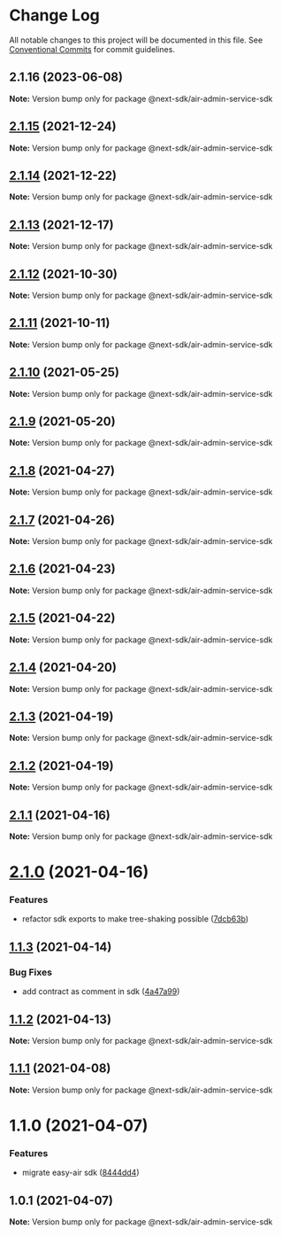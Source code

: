 # Change Log

All notable changes to this project will be documented in this file.
See [Conventional Commits](https://conventionalcommits.org) for commit guidelines.

## 2.1.16 (2023-06-08)

**Note:** Version bump only for package @next-sdk/air-admin-service-sdk

## [2.1.15](https://github.com/easyops-cn/next-providers/compare/@next-sdk/air-admin-service-sdk@2.1.14...@next-sdk/air-admin-service-sdk@2.1.15) (2021-12-24)

**Note:** Version bump only for package @next-sdk/air-admin-service-sdk

## [2.1.14](https://github.com/easyops-cn/next-providers/compare/@next-sdk/air-admin-service-sdk@2.1.13...@next-sdk/air-admin-service-sdk@2.1.14) (2021-12-22)

**Note:** Version bump only for package @next-sdk/air-admin-service-sdk

## [2.1.13](https://github.com/easyops-cn/next-providers/compare/@next-sdk/air-admin-service-sdk@2.1.12...@next-sdk/air-admin-service-sdk@2.1.13) (2021-12-17)

**Note:** Version bump only for package @next-sdk/air-admin-service-sdk

## [2.1.12](https://github.com/easyops-cn/next-providers/compare/@next-sdk/air-admin-service-sdk@2.1.11...@next-sdk/air-admin-service-sdk@2.1.12) (2021-10-30)

**Note:** Version bump only for package @next-sdk/air-admin-service-sdk

## [2.1.11](https://github.com/easyops-cn/next-providers/compare/@next-sdk/air-admin-service-sdk@2.1.10...@next-sdk/air-admin-service-sdk@2.1.11) (2021-10-11)

**Note:** Version bump only for package @next-sdk/air-admin-service-sdk

## [2.1.10](https://github.com/easyops-cn/next-providers/compare/@next-sdk/air-admin-service-sdk@2.1.9...@next-sdk/air-admin-service-sdk@2.1.10) (2021-05-25)

**Note:** Version bump only for package @next-sdk/air-admin-service-sdk

## [2.1.9](https://github.com/easyops-cn/next-providers/compare/@next-sdk/air-admin-service-sdk@2.1.8...@next-sdk/air-admin-service-sdk@2.1.9) (2021-05-20)

**Note:** Version bump only for package @next-sdk/air-admin-service-sdk

## [2.1.8](https://github.com/easyops-cn/next-providers/compare/@next-sdk/air-admin-service-sdk@2.1.7...@next-sdk/air-admin-service-sdk@2.1.8) (2021-04-27)

**Note:** Version bump only for package @next-sdk/air-admin-service-sdk

## [2.1.7](https://github.com/easyops-cn/next-providers/compare/@next-sdk/air-admin-service-sdk@2.1.6...@next-sdk/air-admin-service-sdk@2.1.7) (2021-04-26)

**Note:** Version bump only for package @next-sdk/air-admin-service-sdk

## [2.1.6](https://github.com/easyops-cn/next-providers/compare/@next-sdk/air-admin-service-sdk@2.1.5...@next-sdk/air-admin-service-sdk@2.1.6) (2021-04-23)

**Note:** Version bump only for package @next-sdk/air-admin-service-sdk

## [2.1.5](https://github.com/easyops-cn/next-providers/compare/@next-sdk/air-admin-service-sdk@2.1.4...@next-sdk/air-admin-service-sdk@2.1.5) (2021-04-22)

**Note:** Version bump only for package @next-sdk/air-admin-service-sdk

## [2.1.4](https://github.com/easyops-cn/next-providers/compare/@next-sdk/air-admin-service-sdk@2.1.3...@next-sdk/air-admin-service-sdk@2.1.4) (2021-04-20)

**Note:** Version bump only for package @next-sdk/air-admin-service-sdk

## [2.1.3](https://github.com/easyops-cn/next-providers/compare/@next-sdk/air-admin-service-sdk@2.1.2...@next-sdk/air-admin-service-sdk@2.1.3) (2021-04-19)

**Note:** Version bump only for package @next-sdk/air-admin-service-sdk

## [2.1.2](https://github.com/easyops-cn/next-providers/compare/@next-sdk/air-admin-service-sdk@2.1.1...@next-sdk/air-admin-service-sdk@2.1.2) (2021-04-19)

**Note:** Version bump only for package @next-sdk/air-admin-service-sdk

## [2.1.1](https://github.com/easyops-cn/next-providers/compare/@next-sdk/air-admin-service-sdk@2.1.0...@next-sdk/air-admin-service-sdk@2.1.1) (2021-04-16)

**Note:** Version bump only for package @next-sdk/air-admin-service-sdk

# [2.1.0](https://github.com/easyops-cn/next-providers/compare/@next-sdk/air-admin-service-sdk@1.1.3...@next-sdk/air-admin-service-sdk@2.1.0) (2021-04-16)

### Features

- refactor sdk exports to make tree-shaking possible ([7dcb63b](https://github.com/easyops-cn/next-providers/commit/7dcb63bad6a7e6357c1c14ce9cf3ff9152c0c632))

## [1.1.3](https://github.com/easyops-cn/next-providers/compare/@next-sdk/air-admin-service-sdk@1.1.2...@next-sdk/air-admin-service-sdk@1.1.3) (2021-04-14)

### Bug Fixes

- add contract as comment in sdk ([4a47a99](https://github.com/easyops-cn/next-providers/commit/4a47a99b3ed7f3a366ba64121b71d9f27d07148d))

## [1.1.2](https://github.com/easyops-cn/next-providers/compare/@next-sdk/air-admin-service-sdk@1.1.1...@next-sdk/air-admin-service-sdk@1.1.2) (2021-04-13)

**Note:** Version bump only for package @next-sdk/air-admin-service-sdk

## [1.1.1](https://github.com/easyops-cn/next-providers/compare/@next-sdk/air-admin-service-sdk@1.1.0...@next-sdk/air-admin-service-sdk@1.1.1) (2021-04-08)

**Note:** Version bump only for package @next-sdk/air-admin-service-sdk

# 1.1.0 (2021-04-07)

### Features

- migrate easy-air sdk ([8444dd4](https://github.com/easyops-cn/next-providers/commit/8444dd49781a24e06d34d1b2581299030978e1c9))

## 1.0.1 (2021-04-07)

**Note:** Version bump only for package @next-sdk/air-admin-service-sdk
